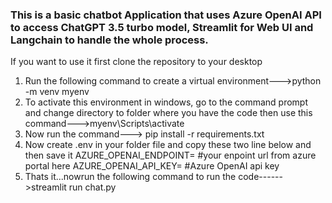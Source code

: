 ### This is a basic chatbot Application that uses Azure OpenAI API to access ChatGPT 3.5 turbo model, Streamlit for Web UI and Langchain to handle the whole process.
If you want to use it first clone the repository to your desktop
1. Run the following command to create a virtual environment--->python -m venv myenv 
2. To activate this environment in windows, go to the command prompt and change directory to folder where you have the code then use this command--->myenv\Scripts\activate
3. Now run the command---> pip install -r requirements.txt
4. Now create .env in your folder file and copy these two line below and then save it
      AZURE_OPENAI_ENDPOINT= #your enpoint url from azure portal here 
      AZURE_OPENAI_API_KEY=  #Azure OpenAI api key 
5. Thats it...nowrun the following command to run the code------>streamlit run chat.py
